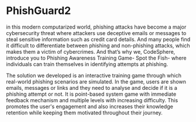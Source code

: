 # PhishGuard2
in this modern computarized world, phishing attacks have become a major cybersecurity threat where attackers use deceptive emails or messages to steal sensitive information such as credit card details. And many people find it difficult to differentiate between phishing and non-phishing attacks, which makes them a victim of cybercrimes.
And that’s why we, CodeSphere, introduce you to Phishing Awareness Training Game- Spot the Fish-  where individuals can train themselves in identifying attempts at phishing.

The solution we developed is an interactive training game through which real-world phishing scenarios are simulated. In the game, users are shown emails, messages or links and they need to analyse and decide if it is a phishing attempt or not.
It is point-based system game with immediate feedback mechanism and multiple levels with increasing difficulty. This promotes the user's engagement and also increases their knowledge retention while keeping them motivated throughout their journey.
